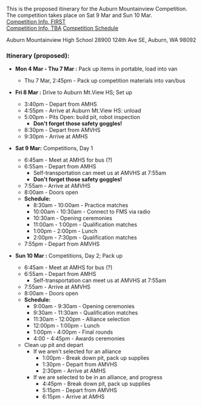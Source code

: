This is the proposed itinerary for the Auburn Mountainview Competition.  
The competition takes place on Sat 9 Mar and Sun 10 Mar.  
[Competition Info, FIRST](https://www.firstinspires.org/team-event-search/event?id=37478)  
[Competition Info, TBA](https://www.thebluealliance.com/event/2019waamv)
[Competition Schedule](https://www.firstinspires.org/sites/default/files/uploads/frc/2019-events/2019_WAAMV_Agenda.pdf)

Auburn Mountainview High School
28900 124th Ave SE, Auburn, WA 98092

### Itinerary (proposed):

* **Mon 4 Mar - Thu 7 Mar :** Pack up items in portable, load into van
  * Thu 7 Mar, 2:45pm - Pack up competition materials into van/bus

* **Fri 8 Mar :** Drive to Auburn Mt.View HS; Set up
  * 3:40pm - Depart from AMHS
  * 4:55pm - Arrive at Auburn Mt.View HS: unload
  * 5:00pm - Pits Open: build pit, robot inspection
    * **Don't forget those safety goggles!**
  * 8:30pm - Depart from AMVHS
  * 9:30pm - Arrive at AMHS
  
* **Sat 9 Mar:** Competitions, Day 1
  * 6:45am - Meet at AMHS for bus (?)
  * 6:55am - Depart from AMHS
    * Self-transportation can meet us at AMVHS at 7:55am
    * **Don't forget those safety goggles!**
  * 7:55am - Arrive at AMVHS
  * 8:00am - Doors open
  * **Schedule:**
    * 8:30am - 10:00am - Practice matches
    * 10:00am - 10:30am - Connect to FMS via radio
    * 10:30am - Opening ceremonies
    * 11:00am - 1:00pm - Qualification matches
    * 1:00pm - 2:00pm - Lunch
    * 2:00pm - 7:30pm - Qualification matches
  * 7:55pm - Depart from AMVHS
  
* **Sun 10 Mar :** Competitions, Day 2; Pack up
  * 6:45am - Meet at AMHS for bus (?)
  * 6:55am - Depart from AMHS
    * Self-transportation can meet us at AMVHS at 7:55am
  * 7:55am - Arrive at AMVHS
  * 8:00am - Doors open
  * **Schedule:**
    * 9:00am - 9:30am - Opening ceremonies
    * 9:30am - 11:30am - Qualification matches
    * 11:30am - 12:00pm - Alliance selection
    * 12:00pm - 1:00pm - Lunch
    * 1:00pm - 4:00pm - Final rounds
    * 4:00 - 4:45pm - Awards ceremonies
  * Clean up pit and depart
    * If we aren't selected for an alliance
      * 1:00pm - Break down pit, pack up supplies
      * 1:30pm - Depart from AMVHS
      * 2:30pm - Arrive at AMHS
    * If we are selected to be in an alliance, and progress
      * 4:45pm - Break down pit, pack up supplies
      * 5:15pm - Depart from AMVHS
      * 6:15pm - Arrive at AMHS
